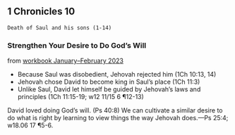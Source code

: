 ## 1 Chronicles 10

```
Death of Saul and his sons (1-14)
```

### Strengthen Your Desire to Do God’s Will

from [workbook January–February 2023](https://www.jw.org/en/library/jw-meeting-workbook/january-february-2023-mwb/Life-and-Ministry-Meeting-Schedule-for-February-6-12-2023/Strengthen-Your-Desire-to-Do-Gods-Will/)

- Because Saul was disobedient, Jehovah rejected him (1Ch 10:13, 14)
- Jehovah chose David to become king in Saul’s place (1Ch 11:3)
- Unlike Saul, David let himself be guided by Jehovah’s laws and principles (1Ch 11:15-19; w12 11/15 6 ¶12-13)

David loved doing God’s will. (Ps 40:8) We can cultivate a similar desire to do what is right by learning to view things the way Jehovah does.​—Ps 25:4; w18.06 17 ¶5-6.
